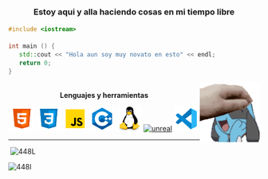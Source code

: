 <div align = "center">
   <h3>Estoy aqui y alla haciendo cosas en mi tiempo libre</h3>
</div>

```cpp
#include <iostream>

int main () {
   std::cout << "Hola aun soy muy novato en esto" << endl;
   return 0;
}
```
<!-- Riolu -->
<a href= "https://raw.githubusercontent.com/448L/448L/main/E4kbCZdVEAIjwkB.png">
      <img src = "ac148350-6bb2-4595-9ff6-f5b127a539d9.gif" width = "120" height = "auto" align = "right"/>
      <br>
</a>

<!--Grupo de Lenguajes y herramientas-->
<div align = "center">
  <b>Lenguajes y herramientas</b>
  
  <a href = "https://github.com/448L/448L/blob/main/No%20puedes%20escapar%20de%20Cynthia.webm?raw=true"><img src = "icons8-html-5-96.png" width = "50" height = "auto"></a>
  <a href = "https://github.com/448L/448L/blob/main/tails%20tenedor.webm?raw=true"><img src = "icons8-css3-96.png" width = "50" height = "auto"></a>
  <a href = "https://github.com/448L/448L/blob/main/fgfrhcfevawq.webm?raw=true"><img src = "icons8-javascript-96.png" width = "50" height = "auto"></a>
  <a href = "https://github.com/448L/448L/blob/main/MUERE-1-1.mp4?raw=true"><img src = "icons8-c++-96.png" width = "50" height = "auto"></a>
   <img src="https://raw.githubusercontent.com/devicons/devicon/master/icons/linux/linux-original.svg" alt="linux" width="50" height="auto"/> </a> <a href="https://unrealengine.com/" target="_blank"> <img src="https://raw.githubusercontent.com/kenangundogan/fontisto/036b7eca71aab1bef8e6a0518f7329f13ed62f6b/icons/svg/brand/unreal-engine.svg" alt="unreal" width="50" height="auto"/></a>
  <a href = "https://github.com/Microsoft/vscode"><img src = "icons8-visual-studio-code-2019-96.png" width = "50" height = "auto"></a>
  <!--<a href = "https://github.com/448L/448L/blob/main/TF2%20INGENIERO.webm?raw=true"><img src = "csharp-original.svg" width = "49" height = "auto"></a>-->
</div>
<hr>

 <p>&nbsp;<img src="https://github-readme-stats.vercel.app/api?username=448L&show_icons=true&locale=es&theme=react&hide_border=true" alt="448L" width = "100%" height = "150"/></p>
 <p><img src="https://github-readme-stats.vercel.app/api/top-langs?username=448l&show_icons=true&theme=react&hide_border=true&locale=es&layout=compact" alt="448l" width="100%" height = "150"/></p>



<!-- A estas alturas no es necesario decir que me gusta Riolu/Lucario -->
<!-- No se vale ver los enlaces en el repositorio, arruinaras la sorpresa -->
